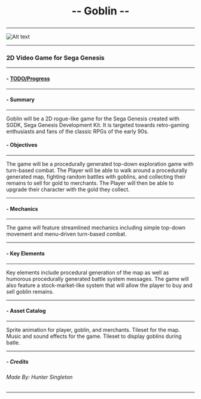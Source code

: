 
<h1 align = center>

 -- Goblin --

</h1>


----

![Alt text](www.github.com/bearmade/GoblinSGDK/screenshots/goblintitle.png)

----

###  2D Video Game for Sega Genesis 

----
#### - [TODO/Progress](TODO.md)
----


#### - Summary
----

Goblin will be a 2D rogue-like game for the Sega Genesis created with SGDK, 
Sega Genesis Development Kit. It is targeted towards retro-gaming enthusiasts
and fans of the classic RPGs of the early 90s.



#### - Objectives
----

The game will be a procedurally generated top-down exploration game with turn-based combat. 
The Player will be able to walk around a procedurally generated map, fighting random 
battles with goblins, and collecting their remains to sell for gold to merchants.
The Player will then be able to upgrade their character with the gold they collect.

----

#### - Mechanics
----

The game will feature streamlined mechanics including simple 
top-down movement and menu-driven turn-based combat.


----

#### - Key Elements
----

Key elements include procedural generation of the map as well as humorous 
procedurally generated battle system messages. The game  will also feature
a stock-market-like system that will allow the player to buy and sell goblin 
remains.

----

#### - Asset Catalog
----

Sprite animation for player, goblin, and merchants.
Tileset for the map.
Music and sound effects for the game.
Tileset to display goblins during batle.


----

##### - Credits

###### Made By: Hunter Singleton

----